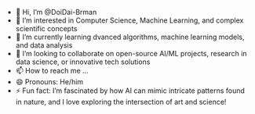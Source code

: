 - 👋 Hi, I’m @DoiDai-Brman
- 👀 I’m interested in Computer Science, Machine Learning, and complex scientific concepts
- 🌱 I’m currently learning dvanced algorithms, machine learning models, and data analysis 
- 💞️ I’m looking to collaborate on open-source AI/ML projects, research in data science, or innovative tech solutions
- 📫 How to reach me ...
- 😄 Pronouns: He/him
- ⚡ Fun fact:  I’m fascinated by how AI can mimic intricate patterns found in nature, and I love exploring the intersection of art and science!

<!---
DoiDai-Brman/DoiDai-Brman is a ✨ special ✨ repository because its `README.md` (this file) appears on your GitHub profile.
You can click the Preview link to take a look at your changes.
--->
